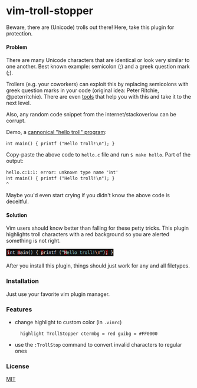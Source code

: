 # vim-troll-stopper

Beware, there are (Unicode) trolls out there! Here, take this plugin for
protection.

#### Problem

There are many Unicode characters that are identical or look very
similar to one another. Best known example: semicolon (;) and a greek question
mark (;).

Trollers (e.g. your coworkers) can exploit this by replacing semicolons with
greek question marks in your code (original idea: Peter Ritchie, @peterritchie).
There are even [tools](https://github.com/reinderien/mimic) that help you with
this and take it to the next level.

Also, any random code snippet from the internet/stackoverlow can be corrupt.

Demo, a [cannonical "hello troll" program](https://github.com/bruno-/hello-trolled):


    ⅰnt ⅿain() { рrintf ("Ηello troll!\n"); }

Copy-paste the above code to `hello.c` file and run `$ make hello`. Part of the
output:

    hello.c:1:1: error: unknown type name 'ⅰnt'
    ⅰnt ⅿain() { рrintf ("Ηello troll!\n"); }
    ^

Maybe you'd even start crying if you didn't know the above code is deceitful.

#### Solution

Vim users should know better than falling for these petty tricks.
This plugin highlights troll characters with a red background so you are alerted
something is not right.

![hello troll program](hello_troll.png)

After you install this plugin, things should just work for any and all
filetypes.

### Installation

Just use your favorite vim plugin manager.

### Features

- change highlight to custom color (in `.vimrc`)

        highlight TrollStopper ctermbg = red guibg = #FF0000

- use the `:TrollStop` command to convert invalid characters to regular ones

### License

[MIT](LICENSE.md)
